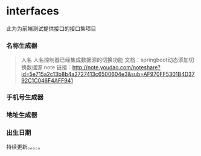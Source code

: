 # interfaces

此为为前端测试提供接口的接口集项目





### 名称生成器
> 人名
> 人名控制器已经集成数据源的切换功能
> 文档：springboot动态添加切换数据源.note
  链接：http://note.youdao.com/noteshare?id=5e715a2c13b8b4a2727413c6500604e3&sub=AF970FF5301B4D3792C1C046F4AFF941
### 手机号生成器

### 地址生成器

### 出生日期



持续更新。。。。。

